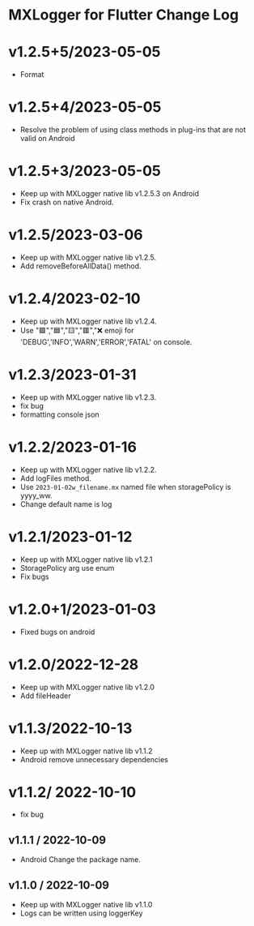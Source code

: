 
# MXLogger for Flutter Change Log
# v1.2.5+5/2023-05-05
* Format
# v1.2.5+4/2023-05-05
* Resolve the problem of using class methods in plug-ins that are not valid on Android
# v1.2.5+3/2023-05-05
* Keep up with MXLogger native lib v1.2.5.3 on Android
* Fix crash on native Android.
# v1.2.5/2023-03-06
* Keep up with MXLogger native lib v1.2.5.
* Add removeBeforeAllData() method.
# v1.2.4/2023-02-10
* Keep up with MXLogger native lib v1.2.4.
* Use "🟩","🟦","🟨","🟥","❌ emoji for 'DEBUG','INFO','WARN','ERROR','FATAL' on console.
# v1.2.3/2023-01-31
* Keep up with MXLogger native lib v1.2.3.
* fix bug
* formatting console json
# v1.2.2/2023-01-16
* Keep up with MXLogger native lib v1.2.2.
* Add logFiles method.
* Use `2023-01-02w_filename.mx` named file when storagePolicy is yyyy_ww.
* Change default name is log
# v1.2.1/2023-01-12
* Keep up with MXLogger native lib v1.2.1
* StoragePolicy arg use enum
* Fix bugs

# v1.2.0+1/2023-01-03
* Fixed bugs on android

# v1.2.0/2022-12-28
* Keep up with MXLogger native lib v1.2.0
* Add fileHeader

# v1.1.3/2022-10-13

* Keep up with MXLogger native lib v1.1.2
* Android remove unnecessary dependencies

# v1.1.2/ 2022-10-10

* fix bug

## v1.1.1 / 2022-10-09

* Android Change the package name.

## v1.1.0 / 2022-10-09
* Keep up with MXLogger native lib v1.1.0
* Logs can be written using loggerKey



